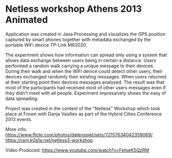Netless workshop Athens 2013 Animated
=====================================
Application was created in Java Processing and visualizes the GPS position captured by smart phones together with metadata exchanged by the portable WiFi device TP-Link MR3020.

The experiment shows how information can spread only using a system that allows data exchange between users being in certain a distance. Users performed a random walk carrying a unique message to their devices. During their walk and when the WiFi device could detect other users, their devices exchanged randomly their existing messages. When users returned at their starting point their devices messages analysed. The result was that most of the participants had received most of other users messages even if they didn't meet with all people. Experiment impressively shows the easy of data spreading.

Project was created in the context of the "Netless" Workshop which took place at Frown with Danja Vasiliev as part of the Hybrid Cities Conference 2013 events.

More info:
https://www.flickr.com/photos/datenspiel/sets/72157634042359069/
https://ram.k0a1a.net/netless3-workshop

Video Produced:
https://www.youtube.com/watch?v=FetseK5QzRM
